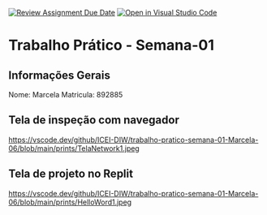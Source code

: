 [![Review Assignment Due Date](https://classroom.github.com/assets/deadline-readme-button-22041afd0340ce965d47ae6ef1cefeee28c7c493a6346c4f15d667ab976d596c.svg)](https://classroom.github.com/a/fWV9gbnp)
[![Open in Visual Studio Code](https://classroom.github.com/assets/open-in-vscode-2e0aaae1b6195c2367325f4f02e2d04e9abb55f0b24a779b69b11b9e10269abc.svg)](https://classroom.github.com/online_ide?assignment_repo_id=18199629&assignment_repo_type=AssignmentRepo)
# Trabalho Prático - Semana-01

## Informações Gerais
Nome: Marcela
Matricula: 892885

## Tela de inspeção com navegador
https://vscode.dev/github/ICEI-DIW/trabalho-pratico-semana-01-Marcela-06/blob/main/prints/TelaNetwork1.jpeg

## Tela de projeto no Replit
https://vscode.dev/github/ICEI-DIW/trabalho-pratico-semana-01-Marcela-06/blob/main/prints/HelloWord1.jpeg
